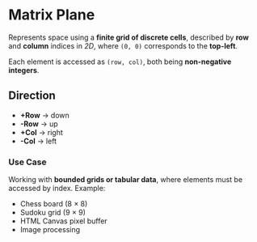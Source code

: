 # Matrix Plane

Represents space using a **finite grid of discrete cells**, described by **row** and **column**
indices in _2D_, where `(0, 0)` corresponds to the **top-left**.

Each element is accessed as `(row, col)`, both being **non-negative integers**.

## Direction

- **+Row** → down
- **-Row** → up
- **+Col** → right
- **-Col** → left

### Use Case

Working with **bounded grids or tabular data**, where elements must be accessed by index. Example:

- Chess board (8 × 8)
- Sudoku grid (9 × 9)
- HTML Canvas pixel buffer
- Image processing
